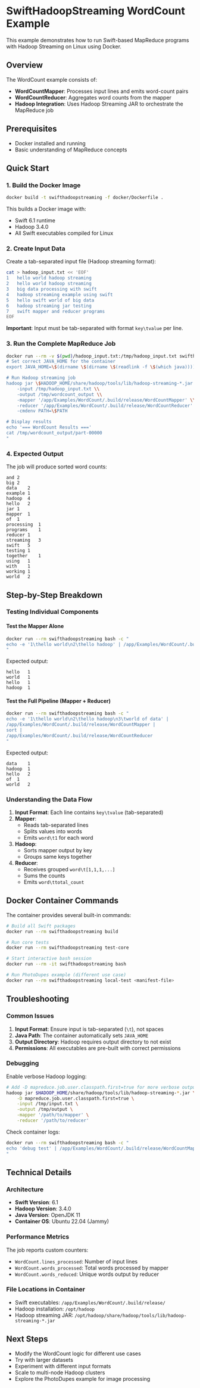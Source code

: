 # SwiftHadoopStreaming WordCount Example

This example demonstrates how to run Swift-based MapReduce programs with Hadoop Streaming on Linux using Docker.

## Overview

The WordCount example consists of:
- **WordCountMapper**: Processes input lines and emits word-count pairs
- **WordCountReducer**: Aggregates word counts from the mapper
- **Hadoop Integration**: Uses Hadoop Streaming JAR to orchestrate the MapReduce job

## Prerequisites

- Docker installed and running
- Basic understanding of MapReduce concepts

## Quick Start

### 1. Build the Docker Image

```bash
docker build -t swifthadoopstreaming -f docker/Dockerfile .
```

This builds a Docker image with:
- Swift 6.1 runtime
- Hadoop 3.4.0
- All Swift executables compiled for Linux

### 2. Create Input Data

Create a tab-separated input file (Hadoop streaming format):

```bash
cat > hadoop_input.txt << 'EOF'
1	hello world hadoop streaming
2	hello world hadoop streaming
3	big data processing with swift
4	hadoop streaming example using swift
5	hello swift world of big data
6	hadoop streaming jar testing
7	swift mapper and reducer programs
EOF
```

**Important**: Input must be tab-separated with format `key\tvalue` per line.

### 3. Run the Complete MapReduce Job

```bash
docker run --rm -v $(pwd)/hadoop_input.txt:/tmp/hadoop_input.txt swifthadoopstreaming bash -c "
# Set correct JAVA_HOME for the container
export JAVA_HOME=\$(dirname \$(dirname \$(readlink -f \$(which java))))

# Run Hadoop streaming job
hadoop jar \$HADOOP_HOME/share/hadoop/tools/lib/hadoop-streaming-*.jar \\
    -input /tmp/hadoop_input.txt \\
    -output /tmp/wordcount_output \\
    -mapper '/app/Examples/WordCount/.build/release/WordCountMapper' \\
    -reducer '/app/Examples/WordCount/.build/release/WordCountReducer' \\
    -cmdenv PATH=\$PATH

# Display results
echo '=== WordCount Results ==='
cat /tmp/wordcount_output/part-00000
"
```

### 4. Expected Output

The job will produce sorted word counts:

```
and	2
big	2
data	2
example	1
hadoop	4
hello	2
jar	1
mapper	1
of	1
processing	1
programs	1
reducer	1
streaming	3
swift	5
testing	1
together	1
using	1
with	1
working	1
world	2
```

## Step-by-Step Breakdown

### Testing Individual Components

#### Test the Mapper Alone

```bash
docker run --rm swifthadoopstreaming bash -c "
echo -e '1\thello world\n2\thello hadoop' | /app/Examples/WordCount/.build/release/WordCountMapper
"
```

Expected output:
```
hello	1
world	1
hello	1
hadoop	1
```

#### Test the Full Pipeline (Mapper + Reducer)

```bash
docker run --rm swifthadoopstreaming bash -c "
echo -e '1\thello world\n2\thello hadoop\n3\tworld of data' | 
/app/Examples/WordCount/.build/release/WordCountMapper | 
sort | 
/app/Examples/WordCount/.build/release/WordCountReducer
"
```

Expected output:
```
data	1
hadoop	1
hello	2
of	1
world	2
```

### Understanding the Data Flow

1. **Input Format**: Each line contains `key\tvalue` (tab-separated)
2. **Mapper**: 
   - Reads tab-separated lines
   - Splits values into words
   - Emits `word\t1` for each word
3. **Hadoop**: 
   - Sorts mapper output by key
   - Groups same keys together
4. **Reducer**:
   - Receives grouped `word\t[1,1,1,...]`
   - Sums the counts
   - Emits `word\ttotal_count`

## Docker Container Commands

The container provides several built-in commands:

```bash
# Build all Swift packages
docker run --rm swifthadoopstreaming build

# Run core tests
docker run --rm swifthadoopstreaming test-core

# Start interactive bash session
docker run --rm -it swifthadoopstreaming bash

# Run PhotoDupes example (different use case)
docker run --rm swifthadoopstreaming local-test <manifest-file>
```

## Troubleshooting

### Common Issues

1. **Input Format**: Ensure input is tab-separated (`\t`), not spaces
2. **Java Path**: The container automatically sets `JAVA_HOME` 
3. **Output Directory**: Hadoop requires output directory to not exist
4. **Permissions**: All executables are pre-built with correct permissions

### Debugging

Enable verbose Hadoop logging:
```bash
# Add -D mapreduce.job.user.classpath.first=true for more verbose output
hadoop jar $HADOOP_HOME/share/hadoop/tools/lib/hadoop-streaming-*.jar \
    -D mapreduce.job.user.classpath.first=true \
    -input /tmp/input.txt \
    -output /tmp/output \
    -mapper '/path/to/mapper' \
    -reducer '/path/to/reducer'
```

Check container logs:
```bash
docker run --rm swifthadoopstreaming bash -c "
echo 'debug test' | /app/Examples/WordCount/.build/release/WordCountMapper 2>&1
"
```

## Technical Details

### Architecture

- **Swift Version**: 6.1
- **Hadoop Version**: 3.4.0
- **Java Version**: OpenJDK 11
- **Container OS**: Ubuntu 22.04 (Jammy)

### Performance Metrics

The job reports custom counters:
- `WordCount.lines_processed`: Number of input lines
- `WordCount.words_processed`: Total words processed by mapper
- `WordCount.words_reduced`: Unique words output by reducer

### File Locations in Container

- Swift executables: `/app/Examples/WordCount/.build/release/`
- Hadoop installation: `/opt/hadoop`
- Hadoop streaming JAR: `/opt/hadoop/share/hadoop/tools/lib/hadoop-streaming-*.jar`

## Next Steps

- Modify the WordCount logic for different use cases
- Try with larger datasets
- Experiment with different input formats
- Scale to multi-node Hadoop clusters
- Explore the PhotoDupes example for image processing